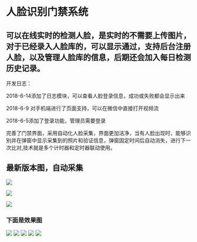 # 人脸识别门禁系统

## 可以在线实时的检测人脸，是实时的不需要上传图片，对于已经录入人脸库的，可以显示通过，支持后台注册人脸，以及管理人脸库的信息，后期还会加入每日检测历史记录。

开发日志：

2018-6-14添加了日志模块，可以查看人脸登录信息，成功或失败都会显示出来

2018-6-9 对手机端进行了页面支持，可以在微信中直接打开视频流

2018-6-5添加了登录功能，管理员需要登录

完善了门禁界面，采用自动化人脸采集，界面更加洁净，当有人脸出现时，能够识别并在弹窗中显示采集到的照片和验证信息，弹窗固定时间后自动消失，进行下一次比对,技术就是多个计时器和定时器联动使用。



## 最新版本图，自动采集

![](/public/readme/7.png)

![](/public/readme/8.png)

![](/public/readme/6.png)



### 下面是效果图

![](/public/readme/1.jpg)
![](/public/readme/2.jpg)
![](/public/readme/3.jpg)
![](/public/readme/4.jpg)
![](/public/readme/5.jpg)